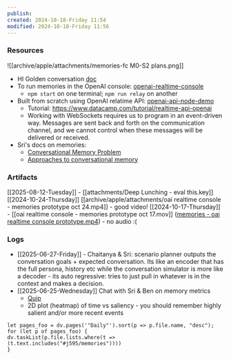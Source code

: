 ```yaml
---
publish: 
created: 2024-10-18-Friday 11:54
modified: 2024-10-18-Friday 11:56
---
```


### Resources

![[archive/apple/attachments/memories-fc M0-S2 plans.png]]

- HI Golden conversation [doc](https://quip-apple.com/xtbxACycAM81)
- To run memories in the OpenAI console: [openai-realtime-console](file:///Users/ammarh/j595/openai-realtime-console)
	- `npm start` on one terminal; `npm run relay` on another 
- Built from scratch using OpenAI relatime API: [openai-api-node-demo](file:///Users/ammarh/j595/openai-api-node-demo)
	- Tutorial: https://www.datacamp.com/tutorial/realtime-api-openai
	- Working with WebSockets requires us to program in an event-driven way. Messages are sent back and forth on the communication channel, and we cannot control when these messages will be delivered or received.
- Sri's docs on memories:
	- [Conversational Memory Problem](https://quip-apple.com/TsuzALrQaC8z)
	- [Approaches to conversational memory](https://quip-apple.com/RQFbAbuXrN0n)
### Artifacts
[[2025-08-12-Tuesday]] - [[attachments/Deep Lunching - eval this.key]]
[[2024-10-24-Thursday]] [[archive/apple/attachments/oai realtime console - memories prototype oct 24.mp4]] - good video!
[[2024-10-17-Thursday]] - [[oai realtime console - memories prototype oct 17.mov]] ([memories - oai realtime console prototype.mp4](file:///Users/ammarh/Library/Mobile%20Documents/com~apple~icloud~applecorporate/Documents/j595-docs/memory/memories%20-%20oai%20realtime%20console%20prototype.mp4)) - no audio :(

### Logs
- [[2025-06-27-Friday]] - Chaitanya & Sri: scenario planner outputs the conversation goals + expected conversation. Its like an encoder that has the full persona, history etc while the conversation simulator is more like a decoder - its auto regressive: tries to just pull in whatever is in the context and makes a decision. 
- [[2025-06-25-Wednesday]] Chat with Sri & Ben on memory metrics
	- [Quip](https://quip-apple.com/Z12aAfbSeb3y)
	- 2D plot (heatmap) of time vs saliency - you should remember highly salient and/or more recent events

```dataviewjs 
let pages_foo = dv.pages('"Daily"').sort(p => p.file.name, "desc");
for (let p of pages_foo) {
dv.taskList(p.file.lists.where(t => (t.text.includes("#j595/memories"))))
}
```
